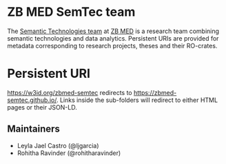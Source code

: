 # ZB MED SemTec team
The [Semantic Technologies team](https://zbmed-semtec.github.io/) at [ZB MED](https://zbmed.de/en) is a research team combining semantic technologies and data analytics. Persistent URIs are provided for metadata corresponding to research projects, theses and their RO-crates.

# Persistent URI 
https://w3id.org/zbmed-semtec redirects to https://zbmed-semtec.github.io/. Links inside the sub-folders will redirect to either HTML pages or their JSON-LD.


## Maintainers    
- Leyla Jael Castro (@ljgarcia)
- Rohitha Ravinder (@rohitharavinder)


